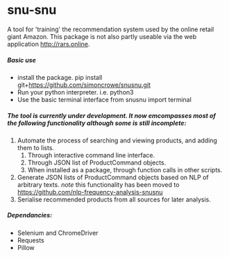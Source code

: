 # snu-snu
A tool for 'training' the recommendation system used by the online retail giant Amazon. This package is not also partly useable via the web application http://rars.online.

##### Basic use
- install the package.
    pip install git+https://github.com/simoncrowe/snusnu.git
- Run your python interpreter. i.e.
    python3
- Use the basic terminal interface
   from snusnu import terminal

##### The tool is currently under development. It now emcompasses most of the following functionality although some is still incomplete:
1. Automate the process of searching and viewing products, and adding them to lists.
    1. Through interactive command line interface.
    1. Through JSON list of ProductCommand objects.
    1. When installed as a package, through function calls in other scripts.
1. Generate JSON lists of ProductCommand objects based on NLP of arbitrary texts. *note* this functionality has been moved to https://github.com/nlp-frequency-analysis-snusnu
1. Serialise recommended products from all sources for later analysis.

##### Dependancies:
- Selenium and ChromeDriver
- Requests
- Pillow
